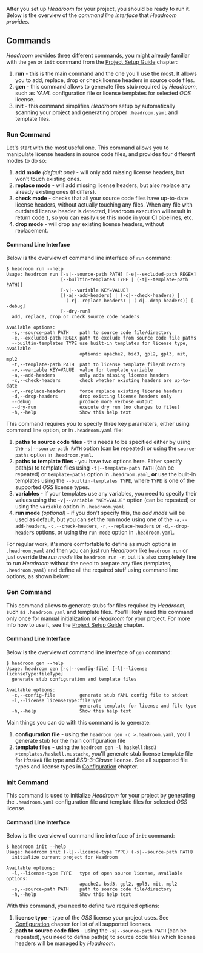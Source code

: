 After you set up _Headroom_ for your project, you should be ready to run it. Below is the overview of the _command line interface_ that _Headroom provides_.

## Commands
_Headroom_ provides three different commands, you might already familiar with the `gen` or `init` command from the [Project Setup Guide][rel:project-setup-guide] chapter:

1. __run__ - this is the main command and the one you'll use the most. It allows you to add, replace, drop or check license headers in source code files.
1. __gen__ - this command allows to generate files stub required by _Headroom_, such as _YAML_ configuration file or license templates for selected _OOS_ license.
1. __init__ - this command simplifies _Headroom_ setup by automatically scanning your project and generating proper `.headroom.yaml` and template files. 

### Run Command
Let's start with the most useful one. This command allows you to manipulate license headers in source code files, and provides four different modes to do so:

1. __add mode__ _(default one)_ - will only add missing license headers, but won't touch existing ones.
1. __replace mode__ - will add missing license headers, but also replace any already existing ones (if differs).
1. __check mode__ - checks that all your source code files have up-to-date license headers, without actually touching any files. When any file with outdated license header is detected, Headroom execution will result in return code `1`, so you can easily use this mode in your CI pipelines, etc. 
1. __drop mode__ - will drop any existing license headers, without replacement.

#### Command Line Interface
Below is the overview of command line interface of `run` command:

```
$ headroom run --help
Usage: headroom run [-s|--source-path PATH] [-e|--excluded-path REGEX] 
                    [--builtin-templates TYPE | (-t|--template-path PATH)] 
                    [-v|--variable KEY=VALUE] 
                    [(-a|--add-headers) | (-c|--check-headers) | 
                      (-r|--replace-headers) | (-d|--drop-headers)] [--debug] 
                    [--dry-run]
  add, replace, drop or check source code headers

Available options:
  -s,--source-path PATH    path to source code file/directory
  -e,--excluded-path REGEX path to exclude from source code file paths
  --builtin-templates TYPE use built-in templates for license type, available
                           options: apache2, bsd3, gpl2, gpl3, mit, mpl2
  -t,--template-path PATH  path to license template file/directory
  -v,--variable KEY=VALUE  value for template variable
  -a,--add-headers         only adds missing license headers
  -c,--check-headers       check whether existing headers are up-to-date
  -r,--replace-headers     force replace existing license headers
  -d,--drop-headers        drop existing license headers only
  --debug                  produce more verbose output
  --dry-run                execute dry run (no changes to files)
  -h,--help                Show this help text
```

This command requires you to specify three key parameters, either using command line option, or in `.headroom.yaml` file:

1. __paths to source code files__ - this needs to be specified either by using the `-s|--source-path PATH` option (can be repeated) or using the `source-paths` option in `.headroom.yaml`.
1. __paths to template files__ - you have two options here. Either specify path(s) to template files using `-t|--template-path PATH` (can be repeated) or `template-paths` option in `.headroom.yaml`, __or__ use the built-in templates using the `--builtin-templates TYPE`, where `TYPE` is one of the supported _OSS_ license types.
1. __variables__ - if your templates use any variables, you need to specify their values using the `-v|--variable "KEY=VALUE"` option (can be repeated) or using the `variable` option in `.headroom.yaml`.
1. __run mode__ _(optional)_ - if you don't specify this, the _add mode_ will be used as default, but you can set the run mode using one of the `-a,--add-headers`, `-c,--check-headers`, `-r,--replace-headers` or `-d,--drop-headers` options, or using the `run-mode` option in `.headroom.yaml`.

For regular work, it's more comfortable to define as much options in `.headroom.yaml` and then you can just run _Headroom_ like `headroom run` or just override the _run mode_ like `headroom run -r`, but it's also completely fine to run _Headroom_ without the need to prepare any files (templates, `.headroom.yaml`) and define all the required stuff using command line options, as shown below:

### Gen Command
This command allows to generate stubs for files required by _Headroom_, such as `.headroom.yaml` and template files. You'll likely need this command only once for manual initialization of _Headroom_ for your project. For more info how to use it, see the [Project Setup Guide][rel:project-setup-guide] chapter.

#### Command Line Interface
Below is the overview of command line interface of `gen` command:

```
$ headroom gen --help
Usage: headroom gen [-c|--config-file] [-l|--license licenseType:fileType]
  generate stub configuration and template files

Available options:
  -c,--config-file         generate stub YAML config file to stdout
  -l,--license licenseType:fileType
                           generate template for license and file type
  -h,--help                Show this help text
```

Main things you can do with this command is to generate:

1. __configuration file__ - using the `headroom gen -c >.headroom.yaml`, you'll generate stub for the main configuration file
1. __template files__ - using the `headroom gen -l haskell:bsd3 >templates/haskell.mustache`, you'll generate stub license template file for _Haskell_ file type and _BSD-3-Clause_ license. See all supported file types and license types in [Configuration][rel:configuration] chapter.

### Init Command
This command is used to initialize _Headroom_ for your project by generating the `.headroom.yaml` configuration file and template files for selected _OSS_ license.

#### Command Line Interface
Below is the overview of command line interface of `init` command:

```
$ headroom init --help
Usage: headroom init (-l|--license-type TYPE) (-s|--source-path PATH)
  initialize current project for Headroom

Available options:
  -l,--license-type TYPE   type of open source license, available options:
                           apache2, bsd3, gpl2, gpl3, mit, mpl2
  -s,--source-path PATH    path to source code file/directory
  -h,--help                Show this help text
```

With this command, you need to define two required options:

1. __license type__ - type of the _OSS_ license your project uses. See [Configuration][rel:configuration] chapter for list of all supported licenses.
1. __path to source code files__ - using the `-s|--source-path PATH` (can be repeated), you need to define path(s) to source code files which license headers will be managed by _Headroom_.


[rel:configuration]: configuration.md
[rel:project-setup-guide]: project-setup-guide.md